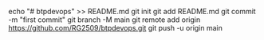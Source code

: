 echo "# btpdevops" >> README.md
git init
git add README.md
git commit -m "first commit"
git branch -M main
git remote add origin https://github.com/RG2509/btpdevops.git
git push -u origin main
